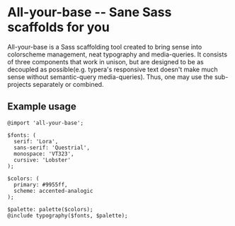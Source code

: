 # All-your-base -- Sane Sass scaffolds for you

All-your-base is a Sass scaffolding tool created to bring sense into colorscheme management, neat typography and media-queries. It consists of three components that work in unison, but are designed to be as decoupled as possible(e.g. typera's responsive text doesn't make much sense without semantic-query media-queries). Thus, one may use the sub-projects separately or combined.

## Example usage

```
@import 'all-your-base';

$fonts: (
  serif: 'Lora',
  sans-serif: 'Questrial',
  monospace: 'VT323',
  cursive: 'Lobster'
);

$colors: (
  primary: #9955ff,
  scheme: accented-analogic
);

$palette: palette($colors);
@include typography($fonts, $palette);
```
